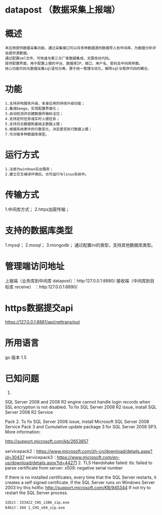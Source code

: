 # datapost （数据采集上报端）
# 概述
	本应用提供数据采集功能，通过采集接口可以将多种数据源的数据导入到中间库，为数据分析评估提供源数据。
	通过配置xml文件，可快速与第三方厂家数据集成，无需改动代码。
	提供配置界面，用于配置上报的平台、数据库IP、端口、用户名、密码及中间库参数。
	核心功能代码与数据采集sql语句分离，便于统一管理与优化，解除sql与程序代码的耦合。
	
# 功能
	1.支持异构服务升级，本身应用的持续升级功能；
	2.集成beego，实现配置界面化；
	3.自动检测并创建数据传输标注位；
	4.支持定时任务或实时上报任务；
	5.支持日志数据和基础主数据上报；
	6.根据系统表中的行数变化，决定是否执行数据上报；
	7.可对接多种数据库类型。
	
# 运行方式
	1.注册为windows后台服务；
	2.建立交叉编译环境后，也可运行与linux系统中。
	
# 传输方式
 1.中间库方式；
 2.https加密传输；

# 支持的数据库类型
 1.mysql；
 2.mssql；
 3.mongodb；
 通过配置ini的类型，支持其他数据库类型。
 
# 管理端访问地址
  上报端（业务库到中间库 datapost）：http:127.0.0.1:8880/
  接收端（中间库到目标库 receive） ：http:127.0.0.1:8890/
  
# https数据提交api
  https://127.0.0.1:8881/api/nettrans/put 
  
# 所用语言
  go
  版本 1.5

# 已知问题
 1.
SQL Server 2008 and 2008 R2 engine cannot handle login records when SSL encryption is not disabled. To fix SQL Server 2008 R2 issue, install SQL Server 2008 R2 Service 

Pack 2. To fix SQL Server 2008 issue, install Microsoft SQL Server 2008 Service Pack 3 and Cumulative update package 3 for SQL Server 2008 SP3. More information: 

http://support.microsoft.com/kb/2653857

  servicepack2：https://www.microsoft.com/zh-cn/download/details.aspx?id=30437
  servicepack3：https://www.microsoft.com/en-us/download/details.aspx?id=44271
2.
TLS Handshake failed: tls: failed to parse certificate from server: x509: negative serial number
 
If there is no installed certificates, every time that the SQL Server restarts, it creates a self signed certificate.
If the SQL Server runs on Windows Server 2003 try this hotfix: http://support.microsoft.com/KB/945344
If not try to restart the SQL Server process.

    32bit：333422_CHS_i386_zip.exe
    64bit：344 1_CHS_x64_zip.exe

 
